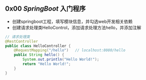 ## 0x00 $SpringBoot$ 入门程序

- 创建springboot工程，填写模块信息，并勾选web开发相关依赖
- 创建请求处理类HelloControl，添加请求处理方法hello，并添加注解

```java
// 请求处理类
@RestController
public class HelloController {
    @RequestMapping("/hello")   // localhost:8080/hello
    public String hello() {
        System.out.println("Hello World!");
        return "Hello World!";
    }
}
```